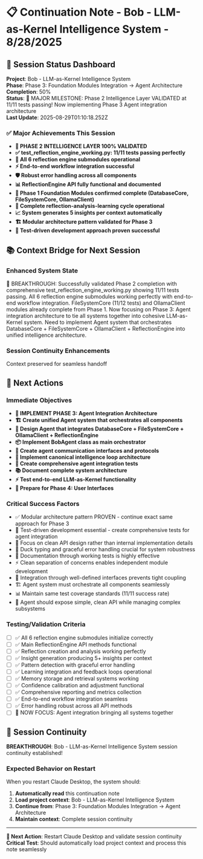 # 📋 Continuation Note - Bob - LLM-as-Kernel Intelligence System - 8/28/2025

## 🎯 Session Status Dashboard
**Project**: Bob - LLM-as-Kernel Intelligence System  
**Phase**: Phase 3: Foundation Modules Integration → Agent Architecture  
**Completion**: 50%  
**Status**: 🎉 MAJOR MILESTONE: Phase 2 Intelligence Layer VALIDATED at 11/11 tests passing! Now implementing Phase 3 Agent integration architecture  
**Last Update**: 2025-08-29T01:10:18.252Z

### ✅ Major Achievements This Session
- **🎉 PHASE 2 INTELLIGENCE LAYER 100% VALIDATED**
- **✅ test_reflection_engine_working.py: 11/11 tests passing perfectly**
- **🔧 All 6 reflection engine submodules operational**
- **⚡ End-to-end workflow integration successful**
- **🛡️ Robust error handling across all components**
- **📊 ReflectionEngine API fully functional and documented**
- **🎯 Phase 1 Foundation Modules confirmed complete (DatabaseCore, FileSystemCore, OllamaClient)**
- **🔄 Complete reflection-analysis-learning cycle operational**
- **📈 System generates 5 insights per context automatically**
- **🏗️ Modular architecture pattern validated for Phase 3**
- **🧪 Test-driven development approach proven successful**

## 📚 Context Bridge for Next Session

### Enhanced System State
🎯 BREAKTHROUGH: Successfully validated Phase 2 completion with comprehensive test_reflection_engine_working.py showing 11/11 tests passing. All 6 reflection engine submodules working perfectly with end-to-end workflow integration. FileSystemCore (11/12 tests) and OllamaClient modules already complete from Phase 1. Now focusing on Phase 3: Agent integration architecture to tie all systems together into cohesive LLM-as-Kernel system. Need to implement Agent system that orchestrates DatabaseCore + FileSystemCore + OllamaClient + ReflectionEngine into unified intelligence architecture.

### Session Continuity Enhancements
Context preserved for seamless handoff

## 🚀 Next Actions

### Immediate Objectives
- **🎯 IMPLEMENT PHASE 3: Agent Integration Architecture**
- **🏗️ Create unified Agent system that orchestrates all components**
- **🔗 Design Agent that integrates DatabaseCore + FileSystemCore + OllamaClient + ReflectionEngine**
- **📦 Implement BobAgent class as main orchestrator**
- **🤖 Create agent communication interfaces and protocols**
- **🔄 Implement canonical intelligence loop architecture**
- **🧪 Create comprehensive agent integration tests**
- **📚 Document complete system architecture**
- **⚡ Test end-to-end LLM-as-Kernel functionality**
- **🎉 Prepare for Phase 4: User Interfaces**

### Critical Success Factors
- ✅ Modular architecture pattern PROVEN - continue exact same approach for Phase 3
- 🧪 Test-driven development essential - create comprehensive tests for agent integration
- 🎯 Focus on clean API design rather than internal implementation details
- 🔄 Duck typing and graceful error handling crucial for system robustness
- 📝 Documentation through working tests is highly effective
- ⚡ Clean separation of concerns enables independent module development
- 🔗 Integration through well-defined interfaces prevents tight coupling
- 🏗️ Agent system must orchestrate all components seamlessly
- 📊 Maintain same test coverage standards (11/11 success rate)
- 🎯 Agent should expose simple, clean API while managing complex subsystems

### Testing/Validation Criteria
- [ ] ✅ All 6 reflection engine submodules initialize correctly
- [ ] ✅ Main ReflectionEngine API methods functional
- [ ] ✅ Reflection creation and analysis working perfectly
- [ ] ✅ Insight generation producing 5+ insights per context
- [ ] ✅ Pattern detection with graceful error handling
- [ ] ✅ Learning integration and feedback loops operational
- [ ] ✅ Memory storage and retrieval systems working
- [ ] ✅ Confidence calibration and adjustment functional
- [ ] ✅ Comprehensive reporting and metrics collection
- [ ] ✅ End-to-end workflow integration seamless
- [ ] ✅ Error handling robust across all API methods
- [ ] 🎯 NOW FOCUS: Agent integration bringing all systems together

## 🎯 Session Continuity

**BREAKTHROUGH**: Bob - LLM-as-Kernel Intelligence System session continuity established!

### Expected Behavior on Restart
When you restart Claude Desktop, the system should:
1. **Automatically read** this continuation note
2. **Load project context**: Bob - LLM-as-Kernel Intelligence System
3. **Continue from**: Phase 3: Foundation Modules Integration → Agent Architecture
4. **Maintain context**: Complete session continuity



---

**🔄 Next Action**: Restart Claude Desktop and validate session continuity
**Critical Test**: Should automatically load project context and process this note seamlessly